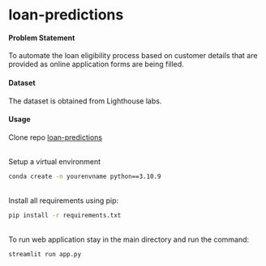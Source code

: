 # loan-predictions

#### Problem Statement
To automate the loan eligibility process based on customer details that are provided as online application forms are being filled. 

#### Dataset
The dataset is obtained from Lighthouse labs.

#### Usage
Clone repo
 [loan-predictions](https://github.com/SingarajuP/loan-predictions.git)

<br />Setup a virtual environment
```bash
conda create -n yourenvname python==3.10.9
```
<br />Install all requirements using pip:
```bash
pip install -r requirements.txt
```
<br />To run web application stay in the main directory and run the command:
```bash
streamlit run app.py
```
